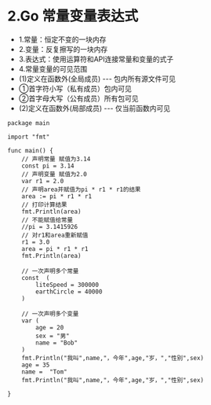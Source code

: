 # 2.Go 常量变量表达式
* 1.常量：恒定不变的一块内存
* 2.变量：反复擦写的一块内存
* 3.表达式：使用运算符和API连接常量和变量的式子
* 4.常量变量的可见范围
* (1)定义在函数外(全局成员) --- 包内所有源文件可见
* ①首字符小写（私有成员）包内可见
* ②首字母大写（公有成员）所有包可见
* (2)定义在函数外(局部成员) --- 仅当前函数内可见

```goland
package main

import "fmt"

func main() {
	// 声明常量 赋值为3.14
	const pi = 3.14
	// 声明变量 赋值为2.0
	var r1 = 2.0
	// 声明area并赋值为pi * r1 * r1的结果
	area := pi * r1 * r1
	// 打印计算结果
	fmt.Println(area)
	// 不能赋值给常量
	//pi = 3.1415926
	// 对r1和area重新赋值
	r1 = 3.0
	area = pi * r1 * r1
	fmt.Println(area)

	// 一次声明多个常量
	const  (
		liteSpeed = 300000
		earthCircle = 40000
	)

	// 一次声明多个变量
	var (
		age = 20
		sex = "男"
		name = "Bob"
	)
	fmt.Println("我叫",name,"，今年",age,"岁，","性别",sex)
	age = 35
	name =  "Tom"
	fmt.Println("我叫",name,"，今年",age,"岁，","性别",sex)

}
```